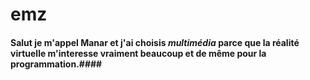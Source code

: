 # emz

#### Salut je m'appel Manar et j'ai choisis _multimédia_ parce que la réalité virtuelle m'interesse vraiment beaucoup et de même pour la programmation.####
